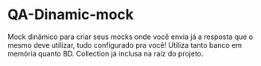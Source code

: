 # QA-Dinamic-mock
Mock dinâmico para criar seus mocks onde você envia já a resposta que o mesmo deve utilizar, tudo configurado pra você!  Utiliza tanto banco em memória quanto BD. Collection já inclusa na raíz do projeto.
